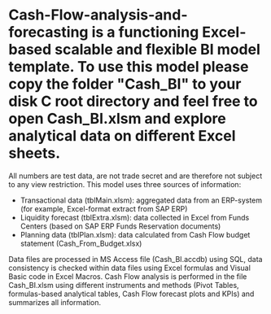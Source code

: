 # Cash-Flow-analysis-and-forecasting is a functioning Excel-based scalable and flexible BI model template. To use this model please copy the folder "Cash_BI" to your disk C root directory and feel free to open Cash_BI.xlsm and explore analytical data on different Excel sheets.

All numbers are test data, are not trade secret and are therefore not subject to any view restriction. This model uses three sources of information:
- Transactional data (tblMain.xlsm):  aggregated data from an ERP-system (for example, Excel-format extract from SAP ERP)
- Liquidity forecast (tblExtra.xlsm): data collected in Excel from Funds Centers (based on SAP ERP Funds Reservation documents)
- Planning data (tblPlan.xlsm):       data calculated from Cash Flow budget statement (Cash_From_Budget.xlsx)

Data files are processed in MS Access file (Cash_BI.accdb) using SQL, data consistency is checked within data files using Excel formulas and Visual Basic code in Excel Macros.
Cash Flow analysis is performed in the file Cash_BI.xlsm using different instruments and methods (Pivot Tables, formulas-based analytical tables, Cash Flow forecast plots and KPIs) and summarizes all information.

